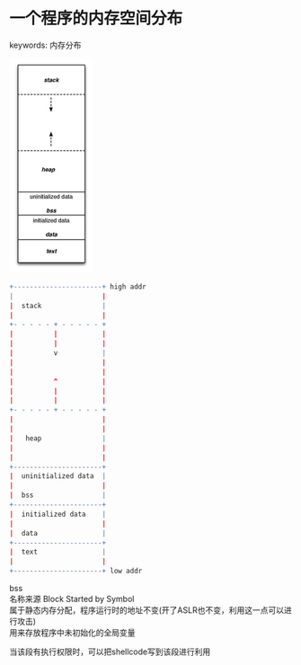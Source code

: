 # 一个程序的内存空间分布

keywords: 内存分布  

![内存空间分布](./images/space.png)  

```r
+----------------------+ high addr
|                      |
|  stack               |
|                      |
+- - - - - + - - - - - +
|          |           |
|          |           |
|          v           |
|                      |
|                      |
|          ^           |
|          |           |
|          |           |
+- - - - - + - - - - - +
|                      |
|                      |
|   heap               |
|                      |
|                      |
+----------------------+
|  uninitialized data  |
|                      |
|  bss                 |
+----------------------+
|  initialized data    |
|                      |
|  data                |
+----------------------+
|  text                |
|                      |
+----------------------+ low addr
```

bss  
名称来源 Block Started by Symbol  
属于静态内存分配，程序运行时的地址不变(开了ASLR也不变，利用这一点可以进行攻击)  
用来存放程序中未初始化的全局变量  

当该段有执行权限时，可以把shellcode写到该段进行利用  
